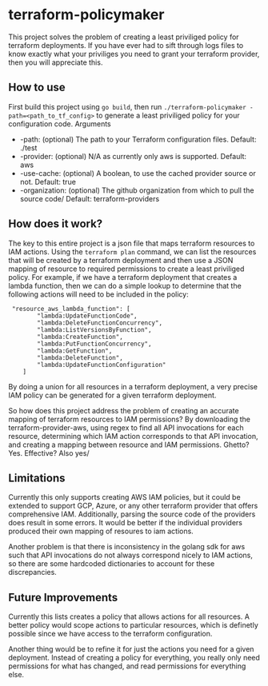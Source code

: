 # terraform-policymaker
This project solves the problem of creating a least priviliged policy for terraform deployments. If you have ever had to sift through logs files to know exactly what your priviliges you need to grant your terraform provider, then you will appreciate this.
## How to use
First build this project using `go build`, then run `./terraform-policymaker -path=<path_to_tf_config>` to generate a least priviliged policy for your configuration code.
Arguments
* -path: (optional) The path to your Terraform configuration files. Default: ./test
* -provider: (optional) N/A as currently only aws is supported. Default: aws
* -use-cache: (optional) A boolean, to use the cached provider source or not. Default: true
* -organization: (optional) The github organization from which to pull the source code/ Default: terraform-providers
## How does it work?
The key to this entire project is a json file that maps terraform resources to IAM actions. 
Using the `terraform plan` command, we can list the resources that will be created by a terraform deployment and then use a JSON mapping of resource to required permissions to create a least priviliged policy. For example, if we have a terraform deployment that creates a lambda function, then we can do a simple lookup to determine that the following actions will need to be included in the policy:

```
 "resource_aws_lambda_function": [
        "lambda:UpdateFunctionCode",
        "lambda:DeleteFunctionConcurrency",
        "lambda:ListVersionsByFunction",
        "lambda:CreateFunction",
        "lambda:PutFunctionConcurrency",
        "lambda:GetFunction",
        "lambda:DeleteFunction",
        "lambda:UpdateFunctionConfiguration"
    ]
```
By doing a union for all resources in a terraform deployment, a very precise IAM policy can be generated for a given terraform deployment.

So how does this project address the problem of creating an accurate mapping of terraform resources to IAM permissions? By downloading the terraform-provider-aws, using regex to find all API invocations for each resource, determining which IAM action corresponds to that API invocation, and creating a mapping between resource and IAM permissions. Ghetto? Yes. Effective? Also yes/

## Limitations
Currently this only supports creating AWS IAM policies, but it could be extended to support GCP, Azure, or any other terraform provider that offers comprehensive IAM. Additionally, parsing the source code of the providers does result in some errors. It would be better if the individual providers produced their own mapping of resoures to iam actions.

Another problem is that there is inconsistency in the golang sdk for aws such that API invocations do not always correspond nicely to IAM actions, so there are some hardcoded dictionaries to account for these discrepancies.

## Future Improvements
Currently this lists creates a policy that allows actions for all resources. A better policy would scope actions to particular resources, which is definetly possible since we have access to the terraform configuration.

Another thing would be to refine it for just the actions you need for a given deployment. Instead of creating a policy for everything, you really only need permissions for what has changed, and read permissions for everything else.